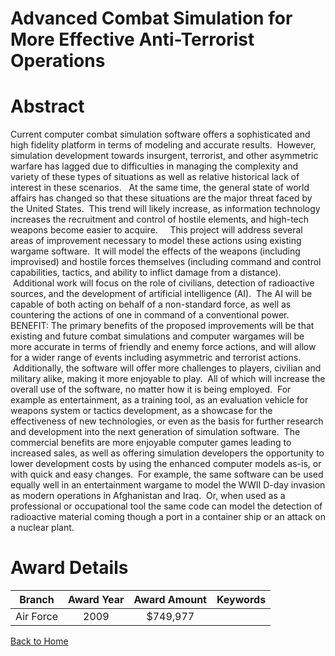 
Advanced Combat Simulation for More Effective Anti-Terrorist Operations
=======================================================================

# Abstract


Current computer combat simulation software offers a sophisticated and high fidelity platform in terms of modeling and accurate results.  However, simulation development towards insurgent, terrorist, and other asymmetric warfare has lagged due to difficulties in managing the complexity and variety of these types of situations as well as relative historical lack of interest in these scenarios.   At the same time, the general state of world affairs has changed so that these situations are the major threat faced by the United States.  This trend will likely increase, as information technology increases the recruitment and control of hostile elements, and high-tech weapons become easier to acquire.     This project will address several areas of improvement necessary to model these actions using existing wargame software.  It will model the effects of the weapons (including improvised) and hostile forces themselves (including command and control capabilities, tactics, and ability to inflict damage from a distance).  Additional work will focus on the role of civilians, detection of radioactive sources, and the development of artificial intelligence (AI).  The AI will be capable of both acting on behalf of a non-standard force, as well as countering the actions of one in command of a conventional power.     BENEFIT: The primary benefits of the proposed improvements will be that existing and future combat simulations and computer wargames will be more accurate in terms of friendly and enemy force actions, and will allow for a wider range of events including asymmetric and terrorist actions.  Additionally, the software will offer more challenges to players, civilian and military alike, making it more enjoyable to play.  All of which will increase the overall use of the software, no matter how it is being employed.  For example as entertainment, as a training tool, as an evaluation vehicle for weapons system or tactics development, as a showcase for the effectiveness of new technologies, or even as the basis for further research and development into the next generation of simulation software.  The commercial benefits are more enjoyable computer games leading to increased sales, as well as offering simulation developers the opportunity to lower development costs by using the enhanced computer models as-is, or with quick and easy changes.  For example, the same software can be used equally well in an entertainment wargame to model the WWII D-day invasion as modern operations in Afghanistan and Iraq.  Or, when used as a professional or occupational tool the same code can model the detection of radioactive material coming though a port in a container ship or an attack on a nuclear plant.  

# Award Details

|Branch|Award Year|Award Amount|Keywords|
| :---: | :---: | :---: | :---: |
|Air Force|2009|$749,977||
  
  


[Back to Home](https://github.com/chrischow/dod_sbir_awards#89)